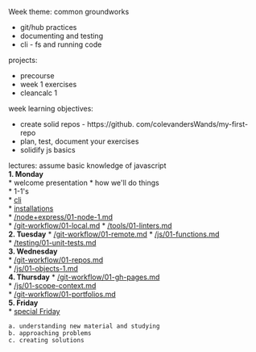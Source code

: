 Week theme:  common groundworks  
  * git/hub practices  
  * documenting and testing   
  * cli - fs and running code  
  
  
projects:  
  * precourse  
  * week 1 exercises   
  * cleancalc 1  
  
week learning objectives:  
  * create solid repos - https://github.  com/colevandersWands/my-first-repo  
  * plan, test, document your exercises  
  * solidify js basics  
  
lectures:  assume basic knowledge of javascript  
  **1. Monday**  
    * welcome presentation 
    * how we'll do things  
    * 1-1's    
    * [cli](https://github.com/jankeLearning/content-md/blob/master/tools/01-cli.md)  
    * [installations](https://github.com/jankeLearning/content-md/blob/master/tools/01-installations.md)   
    * [/node+express/01-node-1.md](https://github.com/jankeLearning/content-md/blob/master/node%2Bexpress/01-node-1.md)   
    * [/git-workflow/01-local.md](https://github.com/jankeLearning/content-md/blob/master/git-workflow/01-local.md)
    * [/tools/01-linters.md](https://github.com/jankeLearning/content-md/blob/master/tools/01-linters.md)    
  **2. Tuesday**
    * [/git-workflow/01-remote.md](https://github.com/jankeLearning/content-md/blob/master/git-workflow/01-remote.md)
    * [/js/01-functions.md](https://github.com/jankeLearning/content-md/blob/master/js/01-functions.md)   
    * [/testing/01-unit-tests.md](https://github.com/jankeLearning/content-md/blob/master/testing/01-unit-tests.md)   
  **3. Wednesday**  
    * [/git-workflow/01-repos.md](https://github.com/jankeLearning/content-md/blob/master/git-workflow/01-repos.md)   
    * [/js/01-objects-1.md](https://github.com/jankeLearning/content-md/blob/master/js/01-objects-1.md)   
  **4. Thursday**
    * [/git-workflow/01-gh-pages.md](https://github.com/jankeLearning/content-md/blob/master/git-workflow/01-gh-pages.md)   
    * [/js/01-scope-context.md](https://github.com/jankeLearning/content-md/blob/master/js/01-scope-context-1.md)   
    * [/git-workflow/01-portfolios.md](https://github.com/jankeLearning/content-md/blob/master/git-workflow/01-portfolios.md)  
  **5. Friday**  
    * [special Friday](https://github.com/jankeLearning/content-md/tree/master/special-friday)  

    a. understanding new material and studying
    b. approaching problems  
    c. creating solutions  








